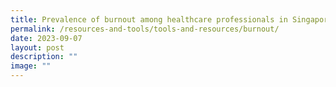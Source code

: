 ```yaml
---
title: Prevalence of burnout among healthcare professionals in Singapore
permalink: /resources-and-tools/tools-and-resources/burnout/
date: 2023-09-07
layout: post
description: ""
image: ""
---
```

